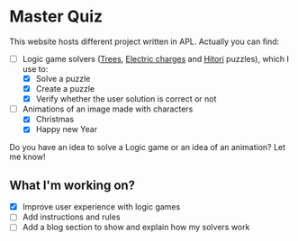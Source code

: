 # Master Quiz

This website hosts different project written in APL.
Actually you can find:

- [ ] Logic game solvers ([Trees], [Electric charges] and [Hitori] puzzles), which I use to:
  - [x] Solve a puzzle
  - [x] Create a puzzle
  - [x] Verify whether the user solution is correct or not
- [ ] Animations of an image made with characters
  - [x] Christmas
  - [x] Happy new Year

Do you have an idea to solve a Logic game or an idea of an animation? Let me know!

## What I'm working on?

- [x] Improve user experience with logic games
- [ ] Add instructions and rules
- [ ] Add a blog section to show and explain how my solvers work

[trees]: https://masterquiz.github.io/apl/logic_games/trees.html
[electric charges]: https://masterquiz.github.io/apl/logic_games/electric_charges.html
[hitori]: https://masterquiz.github.io/apl/logic_games/hitori.html
